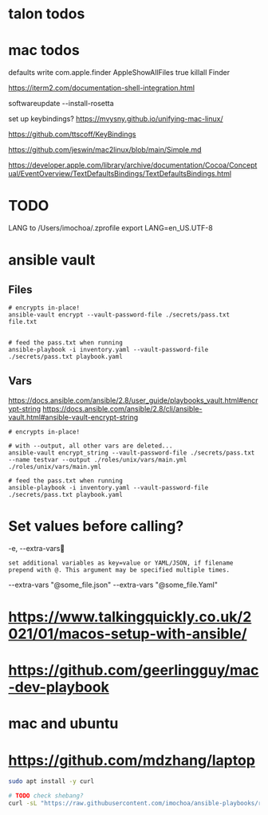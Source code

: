 # talon todos

# mac todos

defaults write com.apple.finder AppleShowAllFiles true
killall Finder

https://iterm2.com/documentation-shell-integration.html

softwareupdate --install-rosetta

set up keybindings?
https://mvysny.github.io/unifying-mac-linux/

https://github.com/ttscoff/KeyBindings

https://github.com/jeswin/mac2linux/blob/main/Simple.md

https://developer.apple.com/library/archive/documentation/Cocoa/Conceptual/EventOverview/TextDefaultsBindings/TextDefaultsBindings.html

# TODO

LANG to /Users/imochoa/.zprofile
export LANG=en_US.UTF-8

# ansible vault

## Files

```
# encrypts in-place!
ansible-vault encrypt --vault-password-file ./secrets/pass.txt file.txt


# feed the pass.txt when running
ansible-playbook -i inventory.yaml --vault-password-file ./secrets/pass.txt playbook.yaml
```

## Vars

https://docs.ansible.com/ansible/2.8/user_guide/playbooks_vault.html#encrypt-string
https://docs.ansible.com/ansible/2.8/cli/ansible-vault.html#ansible-vault-encrypt-string

```
# encrypts in-place!

# with --output, all other vars are deleted...
ansible-vault encrypt_string --vault-password-file ./secrets/pass.txt --name testvar --output ./roles/unix/vars/main.yml ./roles/unix/vars/main.yml

# feed the pass.txt when running
ansible-playbook -i inventory.yaml --vault-password-file ./secrets/pass.txt playbook.yaml
```

# Set values before calling?

-e, --extra-vars

    set additional variables as key=value or YAML/JSON, if filename prepend with @. This argument may be specified multiple times.

--extra-vars "@some_file.json"
--extra-vars "@some_file.Yaml"

# https://www.talkingquickly.co.uk/2021/01/macos-setup-with-ansible/

# https://github.com/geerlingguy/mac-dev-playbook

# mac and ubuntu

# https://github.com/mdzhang/laptop

```bash
sudo apt install -y curl

# TODO check shebang?
curl -sL "https://raw.githubusercontent.com/imochoa/ansible-playbooks/refs/heads/master/bootstrap.sh" | /bin/bash

```
